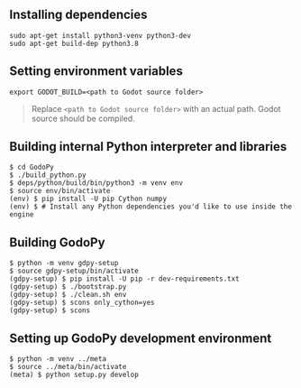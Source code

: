 ## Installing dependencies
```
sudo apt-get install python3-venv python3-dev
sudo apt-get build-dep python3.8
```

## Setting environment variables
```
export GODOT_BUILD=<path to Godot source folder>
```
> Replace `<path to Godot source folder>` with an actual path. Godot source should be compiled.


## Building internal Python interpreter and libraries
```
$ cd GodoPy
$ ./build_python.py
$ deps/python/build/bin/python3 -m venv env
$ source env/bin/activate
(env) $ pip install -U pip Cython numpy
(env) $ # Install any Python dependencies you'd like to use inside the engine
```


## Building GodoPy
```
$ python -m venv gdpy-setup
$ source gdpy-setup/bin/activate
(gdpy-setup) $ pip install -U pip -r dev-requirements.txt
(gdpy-setup) $ ./bootstrap.py
(gdpy-setup) $ ./clean.sh env
(gdpy-setup) $ scons only_cython=yes
(gdpy-setup) $ scons
```


## Setting up GodoPy development environment
```
$ python -m venv ../meta
$ source ../meta/bin/activate
(meta) $ python setup.py develop
```
